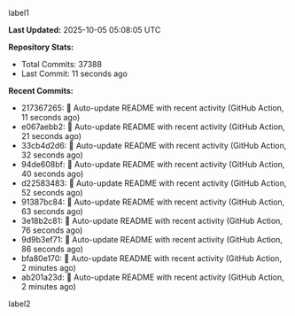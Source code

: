 
label1 
<!-- ACTIVITY_START -->
**Last Updated:** 2025-10-05 05:08:05 UTC

**Repository Stats:**
- Total Commits: 37388
- Last Commit: 11 seconds ago

**Recent Commits:**
- 217367265: 🤖 Auto-update README with recent activity (GitHub Action, 11 seconds ago)
- e067aebb2: 🤖 Auto-update README with recent activity (GitHub Action, 21 seconds ago)
- 33cb4d2d6: 🤖 Auto-update README with recent activity (GitHub Action, 32 seconds ago)
- 94de608bf: 🤖 Auto-update README with recent activity (GitHub Action, 40 seconds ago)
- d22583483: 🤖 Auto-update README with recent activity (GitHub Action, 52 seconds ago)
- 91387bc84: 🤖 Auto-update README with recent activity (GitHub Action, 63 seconds ago)
- 3e18b2c81: 🤖 Auto-update README with recent activity (GitHub Action, 76 seconds ago)
- 9d9b3ef71: 🤖 Auto-update README with recent activity (GitHub Action, 86 seconds ago)
- bfa80e170: 🤖 Auto-update README with recent activity (GitHub Action, 2 minutes ago)
- ab201a23d: 🤖 Auto-update README with recent activity (GitHub Action, 2 minutes ago)
<!-- ACTIVITY_END -->

label2
